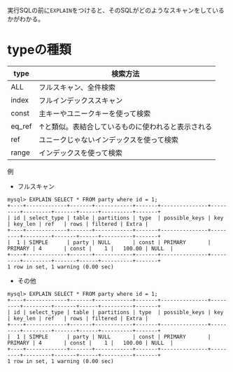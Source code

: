 実行SQLの前に```EXPLAIN```をつけると、そのSQLがどのようなスキャンをしているかがわかる。

# typeの種類
| type |	検索方法 |
----|---- 
| ALL |	フルスキャン、全件検索 |
| index |	フルインデックススキャン |
| const |	主キーやユニークキーを使って検索 |
| eq_ref |	↑と類似。表結合しているものに使われると表示される |
| ref |	ユニークじゃないインデックスを使って検索 |
| range |	インデックスを使って検索 |

例

- フルスキャン

```
mysql> EXPLAIN SELECT * FROM party where id = 1;
+----+-------------+-------+------------+-------+---------------+---------+---------+-------+------+----------+-------+
| id | select_type | table | partitions | type  | possible_keys | key     | key_len | ref   | rows | filtered | Extra |
+----+-------------+-------+------------+-------+---------------+---------+---------+-------+------+----------+-------+
|  1 | SIMPLE      | party | NULL       | const | PRIMARY       | PRIMARY | 4       | const |    1 |   100.00 | NULL  |
+----+-------------+-------+------------+-------+---------------+---------+---------+-------+------+----------+-------+
1 row in set, 1 warning (0.00 sec)

```

- その他

```
mysql> EXPLAIN SELECT * FROM party where id = 1;
+----+-------------+-------+------------+-------+---------------+---------+---------+-------+------+----------+-------+
| id | select_type | table | partitions | type  | possible_keys | key     | key_len | ref   | rows | filtered | Extra |
+----+-------------+-------+------------+-------+---------------+---------+---------+-------+------+----------+-------+
|  1 | SIMPLE      | party | NULL       | const | PRIMARY       | PRIMARY | 4       | const |    1 |   100.00 | NULL  |
+----+-------------+-------+------------+-------+---------------+---------+---------+-------+------+----------+-------+
1 row in set, 1 warning (0.00 sec)
```
